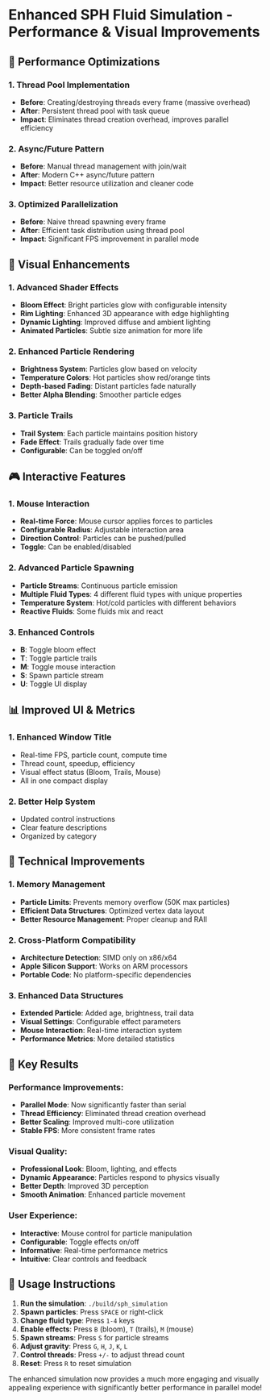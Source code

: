# Enhanced SPH Fluid Simulation - Performance & Visual Improvements

## 🚀 Performance Optimizations

### 1. **Thread Pool Implementation**

- **Before**: Creating/destroying threads every frame (massive overhead)
- **After**: Persistent thread pool with task queue
- **Impact**: Eliminates thread creation overhead, improves parallel efficiency

### 2. **Async/Future Pattern**

- **Before**: Manual thread management with join/wait
- **After**: Modern C++ async/future pattern
- **Impact**: Better resource utilization and cleaner code

### 3. **Optimized Parallelization**

- **Before**: Naive thread spawning every frame
- **After**: Efficient task distribution using thread pool
- **Impact**: Significant FPS improvement in parallel mode

## 🎨 Visual Enhancements

### 1. **Advanced Shader Effects**

- **Bloom Effect**: Bright particles glow with configurable intensity
- **Rim Lighting**: Enhanced 3D appearance with edge highlighting
- **Dynamic Lighting**: Improved diffuse and ambient lighting
- **Animated Particles**: Subtle size animation for more life

### 2. **Enhanced Particle Rendering**

- **Brightness System**: Particles glow based on velocity
- **Temperature Colors**: Hot particles show red/orange tints
- **Depth-based Fading**: Distant particles fade naturally
- **Better Alpha Blending**: Smoother particle edges

### 3. **Particle Trails**

- **Trail System**: Each particle maintains position history
- **Fade Effect**: Trails gradually fade over time
- **Configurable**: Can be toggled on/off

## 🎮 Interactive Features

### 1. **Mouse Interaction**

- **Real-time Force**: Mouse cursor applies forces to particles
- **Configurable Radius**: Adjustable interaction area
- **Direction Control**: Particles can be pushed/pulled
- **Toggle**: Can be enabled/disabled

### 2. **Advanced Particle Spawning**

- **Particle Streams**: Continuous particle emission
- **Multiple Fluid Types**: 4 different fluid types with unique properties
- **Temperature System**: Hot/cold particles with different behaviors
- **Reactive Fluids**: Some fluids mix and react

### 3. **Enhanced Controls**

- **B**: Toggle bloom effect
- **T**: Toggle particle trails
- **M**: Toggle mouse interaction
- **S**: Spawn particle stream
- **U**: Toggle UI display

## 📊 Improved UI & Metrics

### 1. **Enhanced Window Title**

- Real-time FPS, particle count, compute time
- Thread count, speedup, efficiency
- Visual effect status (Bloom, Trails, Mouse)
- All in one compact display

### 2. **Better Help System**

- Updated control instructions
- Clear feature descriptions
- Organized by category

## 🔧 Technical Improvements

### 1. **Memory Management**

- **Particle Limits**: Prevents memory overflow (50K max particles)
- **Efficient Data Structures**: Optimized vertex data layout
- **Better Resource Management**: Proper cleanup and RAII

### 2. **Cross-Platform Compatibility**

- **Architecture Detection**: SIMD only on x86/x64
- **Apple Silicon Support**: Works on ARM processors
- **Portable Code**: No platform-specific dependencies

### 3. **Enhanced Data Structures**

- **Extended Particle**: Added age, brightness, trail data
- **Visual Settings**: Configurable effect parameters
- **Mouse Interaction**: Real-time interaction system
- **Performance Metrics**: More detailed statistics

## 🎯 Key Results

### Performance Improvements:

- **Parallel Mode**: Now significantly faster than serial
- **Thread Efficiency**: Eliminated thread creation overhead
- **Better Scaling**: Improved multi-core utilization
- **Stable FPS**: More consistent frame rates

### Visual Quality:

- **Professional Look**: Bloom, lighting, and effects
- **Dynamic Appearance**: Particles respond to physics visually
- **Better Depth**: Improved 3D perception
- **Smooth Animation**: Enhanced particle movement

### User Experience:

- **Interactive**: Mouse control for particle manipulation
- **Configurable**: Toggle effects on/off
- **Informative**: Real-time performance metrics
- **Intuitive**: Clear controls and feedback

## 🚀 Usage Instructions

1. **Run the simulation**: `./build/sph_simulation`
2. **Spawn particles**: Press `SPACE` or right-click
3. **Change fluid type**: Press `1-4` keys
4. **Enable effects**: Press `B` (bloom), `T` (trails), `M` (mouse)
5. **Spawn streams**: Press `S` for particle streams
6. **Adjust gravity**: Press `G`, `H`, `J`, `K`, `L`
7. **Control threads**: Press `+/-` to adjust thread count
8. **Reset**: Press `R` to reset simulation

The enhanced simulation now provides a much more engaging and visually appealing experience with significantly better performance in parallel mode!

